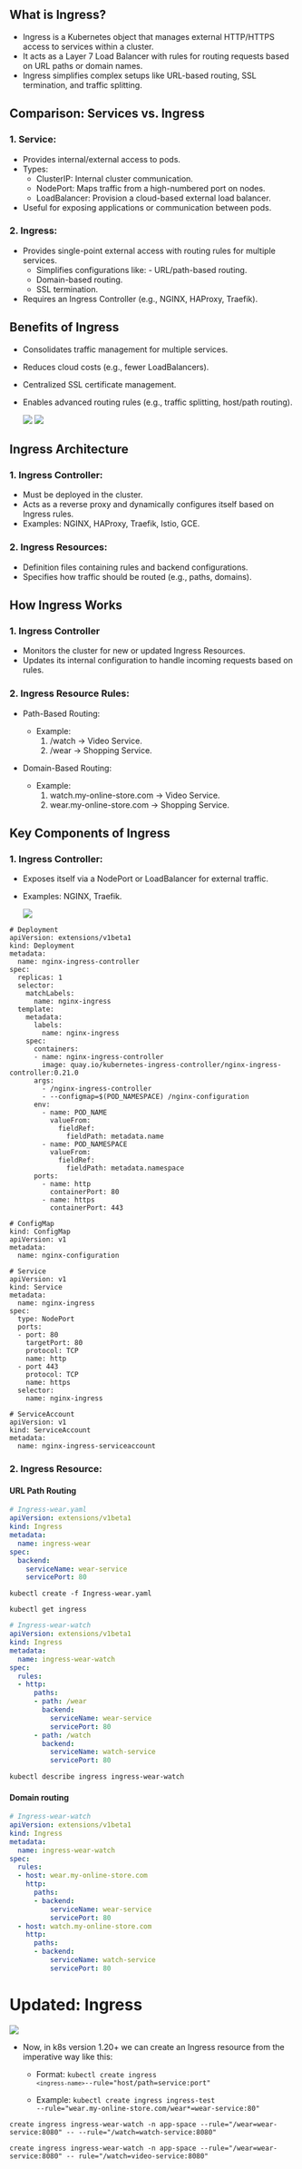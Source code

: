 ## What is Ingress?

- Ingress is a Kubernetes object that manages external HTTP/HTTPS access to services within a cluster.
- It acts as a Layer 7 Load Balancer with rules for routing requests based on URL paths or domain names.
- Ingress simplifies complex setups like URL-based routing, SSL termination, and traffic splitting.

## Comparison: Services vs. Ingress

### 1. Service:

- Provides internal/external access to pods.
- Types:
  - ClusterIP: Internal cluster communication.
  - NodePort: Maps traffic from a high-numbered port on nodes.
  - LoadBalancer: Provision a cloud-based external load balancer.
- Useful for exposing applications or communication between pods.

### 2. Ingress:

- Provides single-point external access with routing rules for multiple services.
  - Simplifies configurations like: - URL/path-based routing.
  - Domain-based routing.
  - SSL termination.
- Requires an Ingress Controller (e.g., NGINX, HAProxy, Traefik).

## Benefits of Ingress

- Consolidates traffic management for multiple services.
- Reduces cloud costs (e.g., fewer LoadBalancers).
- Centralized SSL certificate management.
- Enables advanced routing rules (e.g., traffic splitting, host/path routing).

  <img src="https://github.com/matoanbach/k8s-ckad/blob/main/assets/sec%201/11.png"/>
  <img src="https://github.com/matoanbach/k8s-ckad/blob/main/assets/sec%201/12.png"/>

## Ingress Architecture

### 1. Ingress Controller:

- Must be deployed in the cluster.
- Acts as a reverse proxy and dynamically configures itself based on Ingress rules.
- Examples: NGINX, HAProxy, Traefik, Istio, GCE.

### 2. Ingress Resources:

- Definition files containing rules and backend configurations.
- Specifies how traffic should be routed (e.g., paths, domains).

## How Ingress Works

### 1. Ingress Controller

- Monitors the cluster for new or updated Ingress Resources.
- Updates its internal configuration to handle incoming requests based on rules.

### 2. Ingress Resource Rules:

- Path-Based Routing:

  - Example:
    1. /watch → Video Service.
    2. /wear → Shopping Service.

- Domain-Based Routing:
  - Example:
    1. watch.my-online-store.com → Video Service.
    2. wear.my-online-store.com → Shopping Service.

## Key Components of Ingress

### 1. Ingress Controller:

- Exposes itself via a NodePort or LoadBalancer for external traffic.
- Examples: NGINX, Traefik.

  <img src="https://github.com/matoanbach/k8s-ckad/blob/main/assets/sec%201/13.png"/>

```
# Deployment
apiVersion: extensions/v1beta1
kind: Deployment
metadata:
  name: nginx-ingress-controller
spec:
  replicas: 1
  selector:
    matchLabels:
      name: nginx-ingress
  template:
    metadata:
      labels:
        name: nginx-ingress
    spec:
      containers:
      - name: nginx-ingress-controller
        image: quay.io/kubernetes-ingress-controller/nginx-ingress-controller:0.21.0
      args:
        - /nginx-ingress-controller
        - --configmap=$(POD_NAMESPACE) /nginx-configuration
      env:
        - name: POD_NAME
          valueFrom:
            fieldRef:
              fieldPath: metadata.name
        - name: POD_NAMESPACE
          valueFrom:
            fieldRef:
              fieldPath: metadata.namespace
      ports:
        - name: http
          containerPort: 80
        - name: https
          containerPort: 443
```

```
# ConfigMap
kind: ConfigMap
apiVersion: v1
metadata:
  name: nginx-configuration
```

```
# Service
apiVersion: v1
kind: Service
metadata:
  name: nginx-ingress
spec:
  type: NodePort
  ports:
  - port: 80
    targetPort: 80
    protocol: TCP
    name: http
  - port 443
    protocol: TCP
    name: https
  selector:
    name: nginx-ingress
```

```
# ServiceAccount
apiVersion: v1
kind: ServiceAccount
metadata:
  name: nginx-ingress-serviceaccount
```

### 2. Ingress Resource:

#### URL Path Routing

```yaml
# Ingress-wear.yaml
apiVersion: extensions/v1beta1
kind: Ingress
metadata:
  name: ingress-wear
spec:
  backend:
    serviceName: wear-service
    servicePort: 80
```

```
kubectl create -f Ingress-wear.yaml
```

```
kubectl get ingress
```

```yaml
# Ingress-wear-watch
apiVersion: extensions/v1beta1
kind: Ingress
metadata:
  name: ingress-wear-watch
spec:
  rules:
  - http:
      paths:
      - path: /wear
        backend:
          serviceName: wear-service
          servicePort: 80
      - path: /watch
        backend:
          serviceName: watch-service
          servicePort: 80
```

```bash
kubectl describe ingress ingress-wear-watch
```

#### Domain routing

```yaml
# Ingress-wear-watch
apiVersion: extensions/v1beta1
kind: Ingress
metadata:
  name: ingress-wear-watch
spec:
  rules:
  - host: wear.my-online-store.com
    http:
      paths:
      - backend:
          serviceName: wear-service
          servicePort: 80
  - host: watch.my-online-store.com
    http:
      paths:
      - backend:
          serviceName: watch-service
          servicePort: 80
```

# Updated: Ingress

  <img src="https://github.com/matoanbach/k8s-ckad/blob/main/assets/sec%201/14.png"/>

- Now, in k8s version 1.20+ we can create an Ingress resource from the imperative way like this:

  - Format: <code>kubectl create ingress `<ingress-name>`--rule="host/path=service:port"</code>

  - Example: <code>kubectl create ingress ingress-test --rule="wear.my-online-store.com/wear\*=wear-service:80"</code>

```
create ingress ingress-wear-watch -n app-space --rule="/wear=wear-service:8080" -- --rule="/watch=watch-service:8080"
```

```
create ingress ingress-wear-watch -n app-space --rule="/wear=wear-service:8080" -- rule="/watch=video-service:8080"
```
